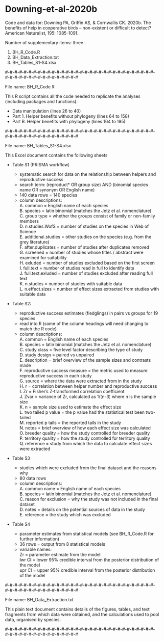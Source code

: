 # Downing-et-al-2020b
Code and data for: Downing PA, Griffin AS, &amp; Cornwallis CK. 2020b. The benefits of help in cooperative birds – non-existent or difficult to detect? American Naturalist, 195: 1085-1091.


Number of supplementary items: three
1. BH_R_Code.R
2. BH_Data_Extraction.txt
2. BH_Tables_S1-S4.xlsx


#-#-#-#-#-#-#-#-#-#-#-#-#-#-#-#-#-#-#-#-#-#-#-#-#-#-#-#-#-#-#-#-#-#-#-#-#-#-#-#-#-#-#-#-#-#-#-#

File name: BH_R_Code.R

This R script contains all the code needed to replicate the analyses (including packages and functions).

- Data manipulation (lines 26 to 40)
- Part 1. Helper benefits without phylogeny (lines 64 to 158)
- Part B. Helper benefits with phylogeny (lines 164 to 195)


#-#-#-#-#-#-#-#-#-#-#-#-#-#-#-#-#-#-#-#-#-#-#-#-#-#-#-#-#-#-#-#-#-#-#-#-#-#-#-#-#-#-#-#-#-#-#-#

File name: BH_Tables_S1-S4.xlsx

This Excel document contains the following sheets

- Table S1 (PRISMA workflow)
	+ systematic search for data on the relationship between helpers and reproductive success
	+ search term: (reproduct* OR group size) AND (binomial species name OR synonym OR English name)
	+ 140 data rows = 140 species
	+ column descriptions:\
		A. common = English name of each species\
		B. species = latin binomial (matches the Jetz et al. nomenclature)\
		C. group type = whether the groups consist of family or non-family members\
		D. n.studies.WofS = number of studies on the species in Web of Science\
		E. additional.studies = other studies on the species (e.g. from the grey literature)\
		F. after.duplicates = number of studies after duplicates removed\
		G. screened = number of studies whose titles / abstract were examined for suitability\
		H. exluded = number of studies excluded based on the first screen\
		I. full.text = number of studies read in full to identify data\
		J. full.text.exluded = number of studies excluded after reading full text\
		K. n.studies = number of studies with suitable data\
		L. n.effect.sizes = number of effect sizes extracted from studies with suitable data

- Table S2:
	+ reproductive success estimates (fledglings) in pairs vs groups for 19 species
	+ read into R (some of the column headings will need changing to match the R code)
	+ column descriptions:\
		A. common = English name of each species\
		B. species = latin binomial (matches the Jetz et al. nomenclature)\
		C. study class = five level factor describing the type of study\
		D. study design = paired vs unpaired\
		E. description = brief overview of the sample sizes and contrasts made\
		F. reproductive success measure = the metric used to measure reproductive success in each study\
		G. source = where the data were extracted from in the study\
		H. r = correlation between helper number and reproductive success\
		I. Zr = Fisher’s Z-transformed correlation coefficient\
		J. Zvar = variance of Zr, calculated as 1/(n-3) where n is the sample size\
		K. n = sample size used to estimate the effect size\
		L. two tailed p value = the p value had the statistical test been two-tailed\
		M. reported p tails = the reported tails in the study\
		N. notes = brief overview of how each effect size was calculated\
		O. breeder quality = how the study controlled for breeder quality\
		P. territory quality = how the study controlled for territory quality\
		Q. reference = study from which the data to calculate effect sizes were extracted

- Table S3
	+ studies which were excluded from the final dataset and the reasons why
	+ 80 data rows
	+ column descriptions:\
		A. common name = English name of each species\
		B. species = latin binomial (matches the Jetz et al. nomenclature)\
		C. reason for exclusion = why the study was not included in the final dataset\
		D. notes = details on the potential sources of data in the study\
		E. reference = the study which was excluded

- Table S4
	+ parameter estimates from statistical models (see BH_R_Code.R for further information)
	+ 36 rows = output from 8 statistical models
	+ variable names:\
		Zr = parameter estimate from the model\
		lwr CI = lower 95% credible interval from the posterior distribution of the model\
		upr CI = upper 95% credible interval from the posterior distribution of the model


#-#-#-#-#-#-#-#-#-#-#-#-#-#-#-#-#-#-#-#-#-#-#-#-#-#-#-#-#-#-#-#-#-#-#-#-#-#-#-#-#-#-#-#-#-#-#-#

File name: BH_Data_Extraction.txt

This plain text document contains details of the figures, tables, and text fragments from which data were obtained, and the calculations used to pool data, organised by species.


#-#-#-#-#-#-#-#-#-#-#-#-#-#-#-#-#-#-#-#-#-#-#-#-#-#-#-#-#-#-#-#-#-#-#-#-#-#-#-#-#-#-#-#-#-#-#-#
